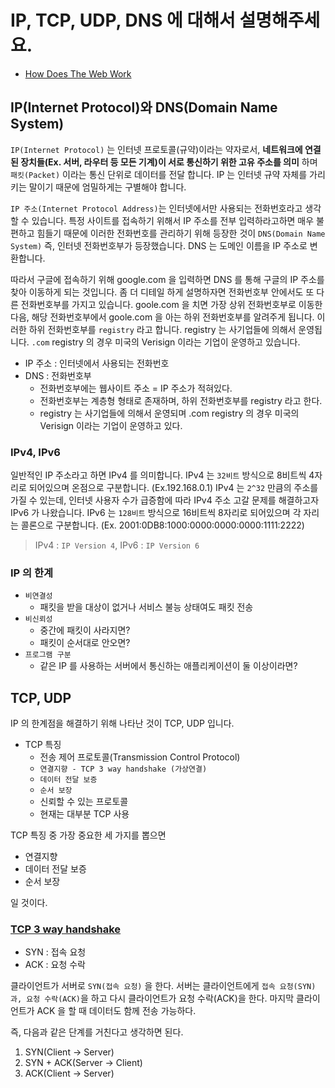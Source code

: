 # IP, TCP, UDP, DNS 에 대해서 설명해주세요.

- [How Does The Web Work](https://webdevtechblog.com/%EC%9B%B9%EC%9D%80-%EC%96%B4%EB%96%BB%EA%B2%8C-%EB%8F%99%EC%9E%91%ED%95%A0%EA%B9%8C-how-does-the-web-work-90c2286c9f4)

## IP(Internet Protocol)와 DNS(Domain Name System)

`IP(Internet Protocol)` 는 인터넷 프로토콜(규약)이라는 약자로서, __네트워크에 연결된 장치들(Ex. 서버, 라우터 등 모든 기계)이 서로 통신하기 위한 고유 주소를 의미__ 하며 `패킷(Packet)` 이라는 통신 단위로 데이터를 전달 합니다. IP 는 인터넷 규약 자체를 가리키는 말이기 때문에 엄밀하게는 구별해야 합니다.

`IP 주소(Internet Protocol Address)`는 인터넷에서만 사용되는 전화번호라고 생각할 수 있습니다. 특정 사이트를 접속하기 위해서 IP 주소를 전부 입력하라고하면 매우 불편하고 힘들기 때문에 이러한 전화번호를 관리하기 위해 등장한 것이 `DNS(Domain Name System)` 즉, 인터넷 전화번호부가 등장했습니다. DNS 는 도메인 이름을 IP 주소로 변환합니다.
 
따라서 구글에 접속하기 위해 google.com 을 입력하면 DNS 를 통해 구글의 IP 주소를 찾아 이동하게 되는 것입니다. 좀 더 디테일 하게 설명하자면 전화번호부 안에서도 또 다른 전화번호부를 가지고 있습니다. goole.com 을 치면 가장 상위 전화번호부로 이동한 다음, 해당 전화번호부에서 goole.com 을 아는 하위 전화번호부를 알려주게 됩니다. 이러한 하위 전화번호부를 `registry` 라고 합니다. registry 는 사기업들에 의해서 운영됩니다. `.com` registry 의 경우 미국의 Verisign 이라는 기업이 운영하고 있습니다.

- IP 주소 : 인터넷에서 사용되는 전화번호
- DNS : 전화번호부
  - 전화번호부에는 웹사이트 주소 = IP 주소가 적혀있다.
  - 전화번호부는 계층형 형태로 존재하며, 하위 전화번호부를 registry 라고 한다.
  - registry 는 사기업들에 의해서 운영되며 .com registry 의 경우 미국의 Verisign 이라는 기업이 운영하고 있다.

### IPv4, IPv6

일반적인 IP 주소라고 하면 IPv4 를 의미합니다. IPv4 는 `32비트` 방식으로 8비트씩 4자리로 되어있으며 온점으로 구분합니다. (Ex.192.168.0.1) IPv4 는 `2^32` 만큼의 주소를 가질 수 있는데, 인터넷 사용자 수가 급증함에 따라 IPv4 주소 고갈 문제를 해결하고자 IPv6 가 나왔습니다. IPv6 는 `128비트` 방식으로 16비트씩 8자리로 되어있으며 각 자리는 콜론으로 구분합니다. (Ex. 2001:0DB8:1000:0000:0000:0000:1111:2222)

> IPv4 : `IP Version 4`, IPv6 : `IP Version 6`

### IP 의 한계

- `비연결성`
  - 패킷을 받을 대상이 없거나 서비스 불능 상태여도 패킷 전송
- `비신뢰성`
  - 중간에 패킷이 사라지면?
  - 패킷이 순서대로 안오면?
- `프로그램 구분`
  - 같은 IP 를 사용하는 서버에서 통신하는 애플리케이션이 둘 이상이라면?

## TCP, UDP

IP 의 한계점을 해결하기 위해 나타난 것이 TCP, UDP 입니다.

- TCP 특징
  - 전송 제어 프로토콜(Transmission Control Protocol)
  - `연결지향 - TCP 3 way handshake (가상연결)`
  - `데이터 전달 보증`
  - `순서 보장`
  - 신뢰할 수 있는 프로토콜
  - 현재는 대부분 TCP 사용

TCP 특징 중 가장 중요한 세 가지를 뽑으면

- 연결지향
- 데이터 전달 보증
- 순서 보장

일 것이다.

### [TCP 3 way handshake](https://github.com/BAEKJungHo/inflearn-http)

- SYN : 접속 요청
- ACK : 요청 수락

클라이언트가 서버로 `SYN(접속 요청)` 을 한다. 서버는 클라이언트에게 `접속 요청(SYN)과, 요청 수락(ACK)`을 하고 다시 클라이언트가 요청 수락(ACK)을 한다. 마지막 클라이언트가 ACK 을 할 때 데이터도 함께 전송 가능하다.

즉, 다음과 같은 단계를 거친다고 생각하면 된다.

1. SYN(Client -> Server)
2. SYN + ACK(Server -> Client)
3. ACK(Client -> Server)



